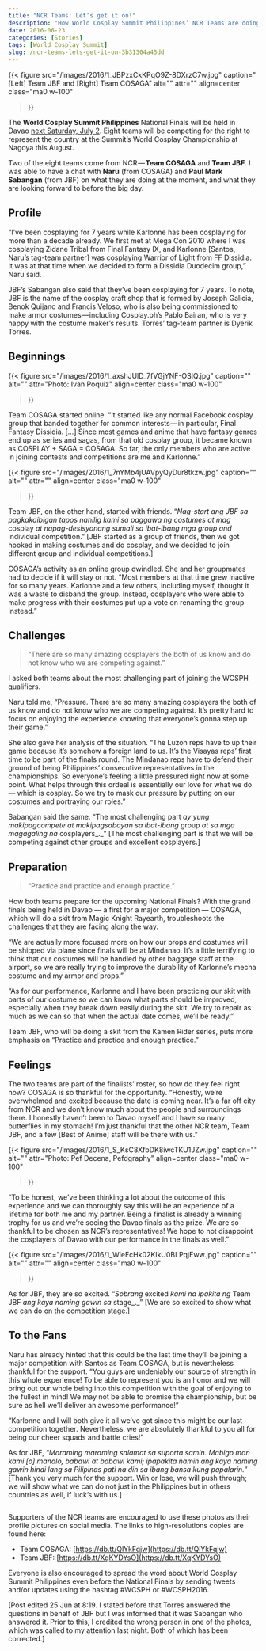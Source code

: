 ```yaml
---
title: "NCR Teams: Let’s get it on!"
description: "How World Cosplay Summit Philippines’ NCR Teams are doing now that it’s only a week before the National Finals?"
date: 2016-06-23
categories: [Stories]
tags: [World Cosplay Summit]
slug: /ncr-teams-lets-get-it-on-3b31304a45dd
---
```


{{< figure
  src="/images/2016/1_JBPzxCkKPqO9Z-8DXrzC7w.jpg"
  caption="\[Left\] Team JBF and \[Right\] Team COSAGA"
  alt="" attr="" 
  align=center class="ma0 w-100"
>}}


The **World Cosplay Summit Philippines** National Finals will be held in Davao [next Saturday, July 2](/wcsph-2016-national-finals-on-july-2-in-davao-59e52fa05a7b). Eight teams will be competing for the right to represent the country at the Summit’s World Cosplay Championship at Nagoya this August. 

Two of the eight teams come from NCR — **Team COSAGA** and **Team JBF**. I was able to have a chat with **Naru** (from COSAGA) and **Paul Mark Sabangan** (from JBF) on what they are doing at the moment, and what they are looking forward to before the big day.

## Profile

“I’ve been cosplaying for 7 years while Karlonne has been cosplaying for more than a decade already. We first met at Mega Con 2010 where I was cosplaying Zidane Tribal from Final Fantasy IX, and Karlonne \[Santos, Naru’s tag-team partner\] was cosplaying Warrior of Light from FF Dissidia. It was at that time when we decided to form a Dissidia Duodecim group,” Naru said.

JBF’s Sabangan also said that they’ve been cosplaying for 7 years. To note, JBF is the name of the cosplay craft shop that is formed by Joseph Galicia, Benok Quijano and Francis Veloso, who is also being commissioned to make armor costumes — including Cosplay.ph’s Pablo Bairan, who is very happy with the costume maker’s results. Torres’ tag-team partner is Dyerik Torres.

## Beginnings
{{< figure
  src="/images/2016/1_axshJUlD_7fVGjYNF-OSlQ.jpg"
  caption=""
  alt="" attr="Photo: Ivan Poquiz" 
  align=center class="ma0 w-100"
>}}

Team COSAGA started online. “It started like any normal Facebook cosplay group that banded together for common interests — in particular, Final Fantasy Dissidia. \[…\] Since most games and anime that have fantasy genres end up as series and sagas, from that old cosplay group, it became known as COSPLAY + SAGA = COSAGA. So far, the only members who are active in joining contests and competitions are me and Karlonne.”

{{< figure
  src="/images/2016/1_7nYMb4jUAVpyQyDur8tkzw.jpg"
  caption=""
  alt="" attr="" 
  align=center class="ma0 w-100"
>}}

Team JBF, on the other hand, started with friends. “_Nag-start ang JBF sa pagkakaibigan tapos nahilig kami sa paggawa ng costumes at mag_ cosplay _at napag-desisyonang sumali sa ibat-ibang mga group and_ individual competition.” \[JBF started as a group of friends, then we got hooked in making costumes and do cosplay, and we decided to join different group and individual competitions.\]

COSAGA’s activity as an online group dwindled. She and her groupmates had to decide if it will stay or not. “Most members at that time grew inactive for so many years. Karlonne and a few others, including myself, thought it was a waste to disband the group. Instead, cosplayers who were able to make progress with their costumes put up a vote on renaming the group instead.”

## Challenges

> “There are so many amazing cosplayers the both of us know and do not know who we are competing against.”

I asked both teams about the most challenging part of joining the WCSPH qualifiers.

Naru told me, “Pressure. There are so many amazing cosplayers the both of us know and do not know who we are competing against. It’s pretty hard to focus on enjoying the experience knowing that everyone’s gonna step up their game.”

She also gave her analysis of the situation. “The Luzon reps have to up their game because it’s somehow a foreign land to us. It’s the Visayas reps’ first time to be part of the finals round. The Mindanao reps have to defend their ground of being Philippines’ consecutive representatives in the championships. So everyone’s feeling a little pressured right now at some point. What helps through this ordeal is essentially our love for what we do — which is cosplay. So we try to mask our pressure by putting on our costumes and portraying our roles.”

Sabangan said the same. “The most challenging part _ay yung makipagcompete at makipagsabayan sa ibat-ibang_ group _at sa mga magagaling na_ cosplayers_._” \[The most challenging part is that we will be competing against other groups and excellent cosplayers.\]

## Preparation

> “Practice and practice and enough practice.”

How both teams prepare for the upcoming National Finals? With the grand finals being held in Davao — a first for a major competition — COSAGA, which will do a skit from Magic Knight Rayearth, troubleshoots the challenges that they are facing along the way.

“We are actually more focused more on how our props and costumes will be shipped via plane since finals will be at Mindanao. It’s a little terrifying to think that our costumes will be handled by other baggage staff at the airport, so we are really trying to improve the durability of Karlonne’s mecha costume and my armor and props.”

“As for our performance, Karlonne and I have been practicing our skit with parts of our costume so we can know what parts should be improved, especially when they break down easily during the skit. We try to repair as much as we can so that when the actual date comes, we’ll be ready.”

Team JBF, who will be doing a skit from the Kamen Rider series, puts more emphasis on “Practice and practice and enough practice.”

## Feelings

The two teams are part of the finalists’ roster, so how do they feel right now? COSAGA is so thankful for the opportunity. “Honestly, we’re overwhelmed and excited because the date is coming near. It’s a far off city from NCR and we don’t know much about the people and surroundings there. I honestly haven’t been to Davao myself and I have so many butterflies in my stomach! I’m just thankful that the other NCR team, Team JBF, and a few \[Best of Anime\] staff will be there with us.”

{{< figure
  src="/images/2016/1_S_KsC8XfbDK8iwcTKU1JZw.jpg"
  caption=""
  alt="" attr="Photo: Pef Decena, Pefdgraphy" 
  align=center class="ma0 w-100"
>}}

“To be honest, we’ve been thinking a lot about the outcome of this experience and we can thoroughly say this will be an experience of a lifetime for both me and my partner. Being a finalist is already a winning trophy for us and we’re seeing the Davao finals as the prize. We are so thankful to be chosen as NCR’s representatives! We hope to not disappoint the cosplayers of Davao with our performance in the finals as well.”

{{< figure
  src="/images/2016/1_WleEcHk02KIkU0BLPqjEww.jpg"
  caption=""
  alt="" attr="" 
  align=center class="ma0 w-100"
>}}

As for JBF, they are so excited. “_Sobrang_ excited _kami na ipakita ng_ Team JBF _ang kaya naming gawin sa_ stage_._” \[We are so excited to show what we can do on the competition stage.\]

## To the Fans

Naru has already hinted that this could be the last time they’ll be joining a major competition with Santos as Team COSAGA, but is nevertheless thankful for the support. “You guys are undeniably our source of strength in this whole experience! To be able to represent you is an honor and we will bring out our whole being into this competition with the goal of enjoying to the fullest in mind! We may not be able to promise the championship, but be sure as hell we’ll deliver an awesome performance!”

“Karlonne and I will both give it all we’ve got since this might be our last competition together. Nevertheless, we are absolutely thankful to you all for being our cheer squads and battle cries!”

As for JBF, “_Maraming maraming salamat sa suporta samin. Mabigo man kami \[o\] manalo, babawi at babawi kami; ipapakita namin ang kaya naming gawin hindi lang sa Pilipinas pati na din sa ibang bansa kung papalarin._” \[Thank you very much for the support. Win or lose, we will push through; we will show what we can do not just in the Philippines but in others countries as well, if luck’s with us.\]

<figure class="">
  <div class="gallery">
    <div class="gallery-item">
		<img alt="" src="/images/2016/1_WS_DH-quJvX8TYvTCMaxmQ.jpg" />
    </div>
    <div class="gallery-item">
		<img alt="" src="/images/2016/1_J_Ttn_oVEtfQpq4FAXOmOA.png" />
    </div>
  </div>
</figure>

Supporters of the NCR teams are encouraged to use these photos as their profile pictures on social media. The links to high-resolutions copies are found here:

- Team COSAGA: [https://db.tt/QlYkFqjw](https://db.tt/QlYkFqjw)
- Team JBF: [https://db.tt/XqKYDYsO](https://db.tt/XqKYDYsO)

Everyone is also encouraged to spread the word about World Cosplay Summit Philippines even before the National Finals by sending tweets and/or updates using the hashtag #WCSPH or #WCSPH2016.

\[Post edited 25 Jun at 8:19. I stated before that Torres answered the questions in behalf of JBF but I was informed that it was Sabangan who answered it. Prior to this, I credited the wrong person in one of the photos, which was called to my attention last night. Both of which has been corrected.\]
